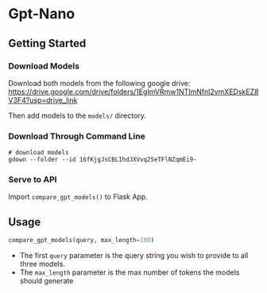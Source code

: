 # Gpt-Nano

## Getting Started

### Download Models

Download both models from the following google drive:
https://drive.google.com/drive/folders/1EgImVRmw1NTImNfnl2vmXEDskEZ8V3F4?usp=drive_link

Then add models to the `models/` directory.

### Download Through Command Line

```shell
# download models
gdown --folder --id 16fKjgJsCBLIhdJXVvq25eTFlNZqmEi9-
```

### Serve to API

Import `compare_gpt_models()` to Flask App.

## Usage

```python
compare_gpt_models(query, max_length=100)
```

- The first `query` parameter is the query string you wish to provide to all three models.
- The `max_length` parameter is the max number of tokens the models should generate
